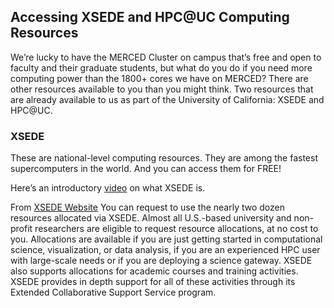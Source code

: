## Accessing XSEDE and HPC@UC Computing Resources <!-- {docsify-ignore-all} -->
We’re lucky to have the MERCED Cluster on campus that’s free and open to faculty and their graduate students, but what do you do if you need more computing power than the 1800+ cores we have on MERCED? There are other resources available to you than you might think. Two resources that are already available to us as part of the University of California: XSEDE and HPC@UC.

### XSEDE
These are national-level computing resources. They are among the fastest supercomputers in the world. And you can access them for FREE!

Here’s an introductory [video](https://www.youtube.com/watch?v=PBUIBJHZzD4&t=2s) on what XSEDE is.

From [XSEDE Website](https://www.xsede.org/) You can request to use the nearly two dozen resources allocated via XSEDE. Almost all U.S.-based university and non-profit researchers are eligible to request resource allocations, at no cost to you. Allocations are available if you are just getting started in computational science, visualization, or data analysis, if you are an experienced HPC user with large-scale needs or if you are deploying a science gateway. XSEDE also supports allocations for academic courses and training activities. XSEDE provides in depth support for all of these activities through its Extended Collaborative Support Service program.


